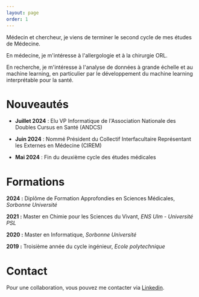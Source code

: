 ```yaml
---
layout: page
order: 1
---
```


<head>
    <meta charset="UTF-8">
    <meta name="photo" content="width=device-width, initial-scale=1.0">
    <style>
        .circular-photo {
            width: 250px; /* Ajustez la taille selon vos préférences */
            height: 250px; /* Ajustez la taille selon vos préférences */
            border-radius: 100%;
            overflow: hidden;
            display: block;
            margin-left: auto;
            margin-right: auto;
            margin-top: auto;
            margin-bottom: auto;
        }
    </style>
</head>



Médecin et chercheur, je viens de terminer le second cycle de mes études de Médecine.

En médecine, je m'intéresse à l'allergologie et à la chirurgie ORL.

En recherche, je m'intéresse à l'analyse de données à grande échelle et au machine learning, en particulier par le développement du machine learning interprétable pour la santé.

# Nouveautés

* **Juillet 2024** : Elu VP Informatique de l'Association Nationale des Doubles Cursus en Santé (ANDCS)
  
* **Juin 2024** : Nommé Président du Collectif Interfacultaire Représentant les Externes en Médecine (CIREM)
  
* **Mai 2024** : Fin du deuxième cycle des études médicales

# Formations

**2024 :** Diplôme de Formation Approfondies en Sciences Médicales, *Sorbonne Université*

**2021 :** Master en Chimie pour les Sciences du Vivant, *ENS Ulm - Université PSL*

**2020 :** Master en Informatique, *Sorbonne Université*

**2019 :** Troisième année du cycle ingénieur, *Ecole polytechnique*

# Contact

Pour une collaboration, vous pouvez me contacter via [Linkedin](https://www.linkedin.com/in/yanis-bendjelal/?locale=fr_FR).











<!DOCTYPE html>
<html lang="en">
<head>
    <meta charset="UTF-8">
    <meta name="viewport" content="width=device-width, initial-scale=1.0">
    <title>Carousel</title>
    <style>
        .carousel {
            position: relative;
            width: 500px;
            height: 500px;
            overflow: hidden;
            margin: auto;
        }

        .carousel-inner {
            display: flex;
            width: 100%;
            height: 100%;
            transition: transform 0.5s ease;
        }

        .carousel-item {
            min-width: 100%;
            height: 100%;
        }

        .carousel-item img {
            width: 100%;
            height: 100%;
            object-fit: cover;
        }

        .carousel-controls {
            position: absolute;
            top: 50%;
            width: 100%;
            display: flex;
            justify-content: space-between;
            transform: translateY(-50%);
        }

        .carousel-controls button {
            background-color: rgba(0, 0, 0, 0.5);
            border: none;
            color: white;
            padding: 10px;
            cursor: pointer;
        }

        .carousel-indicators {
            position: absolute;
            bottom: 10px;
            width: 100%;
            display: flex;
            justify-content: center;
        }

        .carousel-indicators button {
            background-color: rgba(0, 0, 0, 0.5);
            border: none;
            color: white;
            padding: 5px;
            cursor: pointer;
            margin: 0 2px;
        }

        .carousel-indicators button.active {
            background-color: white;
            color: black;
        }
    </style>
</head>
<body>
    <div class="carousel">
        <div class="carousel-inner">
            <div class="carousel-item">
                <iframe src="https://drive.google.com/file/d/1F05a3hE29wF0WNmbFvGRHGyZ2l3nMrXU/preview" title="Gradient 2.jpg" width="300" height="300"></iframe>
            </div>
            <div class="carousel-item">
                <iframe src="https://drive.google.com/file/d/1F05a3hE29wF0WNmbFvGRHGyZ2l3nMrXU/preview" title="Gradient 2.jpg" width="300" height="300"></iframe>
            </div>
        </div>
        <div class="carousel-controls">
            <button id="prev">❮</button>
            <button id="next">❯</button>
        </div>
        <div class="carousel-indicators">
            <button class="active" data-slide="0"></button>
            <button data-slide="1"></button>
        </div>
    </div>

    <script>
        const carouselInner = document.querySelector('.carousel-inner');
        const carouselItems = document.querySelectorAll('.carousel-item');
        const prevButton = document.getElementById('prev');
        const nextButton = document.getElementById('next');
        const indicators = document.querySelectorAll('.carousel-indicators button');

        let currentIndex = 0;

        function updateCarousel() {
            carouselInner.style.transform = `translateX(-${currentIndex * 100}%)`;
            indicators.forEach((indicator, index) => {
                if (index === currentIndex) {
                    indicator.classList.add('active');
                } else {
                    indicator.classList.remove('active');
                }
            });
        }

        prevButton.addEventListener('click', () => {
            currentIndex = (currentIndex > 0) ? currentIndex - 1 : carouselItems.length - 1;
            updateCarousel();
        });

        nextButton.addEventListener('click', () => {
            currentIndex = (currentIndex < carouselItems.length - 1) ? currentIndex + 1 : 0;
            updateCarousel();
        });

        indicators.forEach((indicator, index) => {
            indicator.addEventListener('click', () => {
                currentIndex = index;
                updateCarousel();
            });
        });
    </script>
</body>
</html>








<html lang="fr">
<head>
    <meta charset="UTF-8">
    <meta name="viewport" content="width=device-width, initial-scale=1.0">
    <title>Carousel</title>
    <style>
        .carousel {
            position: relative;
            width: 500px;
            height: 500px;
            overflow: hidden;
            margin: auto;
        }

        .carousel-inner {
            display: flex;
            width: 100%;
            height: 100%;
            transition: transform 0.5s ease;
        }

        .carousel-item {
            min-width: 100%;
            height: 100%;
        }

        .carousel-item iframe {
            width: 100%;
            height: 100%;
        }

        .carousel-controls {
            position: absolute;
            top: 50%;
            width: 100%;
            display: flex;
            justify-content: space-between;
            transform: translateY(-50%);
        }

        .carousel-controls button {
            background-color: rgba(0, 0, 0, 0.5);
            border: none;
            color: white;
            padding: 10px;
            cursor: pointer;
        }

        .carousel-indicators {
            position: absolute;
            bottom: 10px;
            width: 100%;
            display: flex;
            justify-content: center;
        }

        .carousel-indicators button {
            background-color: rgba(0, 0, 0, 0.5);
            border: none;
            color: white;
            padding: 5px;
            cursor: pointer;
            margin: 0 2px;
        }

        .carousel-indicators button.active {
            background-color: white;
            color: black;
        }
    </style>
</head>
<body>
    <div class="carousel">
        <div class="carousel-inner">
            <div class="carousel-item">
                <iframe src="https://drive.google.com/file/d/1Zkoowxd10KM7p9QVjdBBFsCnb6zv9PCL/preview" title="Baricade arc-en-ciel.heic"></iframe>
            </div>
            <div class="carousel-item">
                <iframe src="https://drive.google.com/file/d/1GBfhOWgN1oS_JyB0WrnfjyZocRtvcNYx/preview" title="Cardboard pull 11 (toile 40 x 40).heic"></iframe>
            </div>
            <div class="carousel-item">
                <iframe src="https://drive.google.com/file/d/1v-ZQ906S-UfL0ejklFhciv1Ov2Pm2I-G/preview" title="Cardboard pull 2 (CE 20 x 20).heic"></iframe>
            </div>
            <div class="carousel-item">
                <iframe src="https://drive.google.com/file/d/131BjXzLPFu2ioNz3Ys-jzU6BOxZvRFhL/preview" title="Cardboard pull 3 (CE 20 x 20).heic"></iframe>
            </div>
            <div class="carousel-item">
                <iframe src="https://drive.google.com/file/d/1INsEnUjB3MEL1CYF0pwq3XgJki7mLYIi/preview" title="Cardboard pull 4 - Fluorescent (CE 21 x 30).heic"></iframe>
            </div>
            <div class="carousel-item">
                <iframe src="https://drive.google.com/file/d/1fNgU0reOz7Cqd4yQIXkQBx1Vk2G_C0-R/preview" title="Cardboard pull 6.heic"></iframe>
            </div>
            <div class="carousel-item">
                <iframe src="https://drive.google.com/file/d/1Ae52NCcpynB29mIGXB7_uRpfS3U6MCdu/preview" title="Cardboard pull 8 (toile 40 x 50).heic"></iframe>
            </div>
            <div class="carousel-item">
                <iframe src="https://drive.google.com/file/d/1bzcES1Lh90mDuexcZmCb0W0Bmsy3RI-X/preview" title="Cardboard pull 9 - Butterfly (toile 40 x 50).heic"></iframe>
            </div>
            <div class="carousel-item">
                <iframe src="https://drive.google.com/file/d/1BNILMiH8bKWKX1WJdQh9U3A0m6qHQcjk/preview" title="Cardboard swipe 1 (CE 21 x 30).heic"></iframe>
            </div>
            <div class="carousel-item">
                <iframe src="https://drive.google.com/file/d/1fNBxvhyV4XPppI9DPs2dzG6F-PpzUvdS/preview" title="Chaotic pour 2 (toile 40 x 40).heic"></iframe>
            </div>
            <div class="carousel-item">
                <iframe src="https://drive.google.com/file/d/1VM_O09YhvGyG7eX5B8Qag4uJkAjxhch2/preview" title="Chaotic pour 3 - Rose et mauve (toile 40 x 40).heic"></iframe>
            </div>
            <div class="carousel-item">
                <iframe src="https://drive.google.com/file/d/1wBXJjhOXYgoUXfGtH3IUrydU1K3QG0HP/preview" title="Chaotique pour 1 (toile 20 x 20).heic"></iframe>
            </div>
            <div class="carousel-item">
                <iframe src="https://drive.google.com/file/d/150hKglGTN3-R_7po5riJjCS6aFLQprx9/preview" title="Couteau 1 (toile 40 x 40).heic"></iframe>
            </div>
            <div class="carousel-item">
                <iframe src="https://drive.google.com/file/d/1LpOfI5D9pJ6IhEuQzEAC_4G6CvCrBptE/preview" title="Couteau 2 (CE 20 x 20).heic"></iframe>
            </div>
            <div class="carousel-item">
                <iframe src="https://drive.google.com/file/d/1t9AM-XCmKHm8SxtNsngRn16aoz8QfikT/preview" title="Couteau 3 (CE 20 x 20).heic"></iframe>
            </div>
            <div class="carousel-item">
                <iframe src="https://drive.google.com/file/d/1-4DbQ1XKqkdYG8jZVyq4dvT3q3F2BznW/preview" title="Diagonal pour 2 (toile 40 x 40).heic"></iframe>
            </div>
            <div class="carousel-item">
                <iframe src="https://drive.google.com/file/d/1cbmZg8CiEcJkUofapn-XFjClJm9cNNOh/preview" title="Diagonal pour 3 (toile 40 x 40).heic"></iframe>
            </div>
            <div class="carousel-item">
                <iframe src="https://drive.google.com/file/d/1GxBLbnp4YrCnfrymS29JCkk_wXRVsLld/preview" title="Flip cup 1 - Géode onirique (toile 40 x 40).heic"></iframe>
            </div>
            <div class="carousel-item">
                <iframe src="https://drive.google.com/file/d/1qKQHPkB85uvqHLa8oL8jrXXhDHViYq64/preview" title="Flip cup 2 - Oniroi (toile 40 x 40).heic"></iframe>
            </div>
            <div class="carousel-item">
                <iframe src="https://drive.google.com/file/d/1LX5HCV4psmm4xxKJYQf-MCDVP6uWEbnN/preview" title="Flower pour 1 (toile 20 x 20).heic"></iframe>
            </div>
            <div class="carousel-item">
                <iframe src="https://drive.google.com/file/d/1G48JSfgraW_w59fN5rWFYfCg4EXx9W8V/preview" title="Flower pour 3 - Centrifugé (toile 20 x 20).heic"></iframe>
            </div>
            <div class="carousel-item">
                <iframe src="https://drive.google.com/file/d/1G5gf2yEmV8pG8zWnKBfUBIFxk-yTRmch/preview" title="Flower pour 4 (toile 40 x 40).heic"></iframe>
            </div>
            <div class="carousel-item">
                <iframe src="https://drive.google.com/file/d/1zkXTTEShJ85LoZ8NorPH9_tzJZr_QBaZ/preview" title="Mix arc-en-ciel 1 (toile 20 x 20).heic"></iframe>
            </div>
            <div class="carousel-item">
                <iframe src="https://drive.google.com/file/d/1Z4_TdhjxeW8v8zJTkuVNlw7lajZPN-8J/preview" title="Mix arc-en-ciel 3 (toile 20 x 20).heic"></iframe>
            </div>
            <div class="carousel-item">
                <iframe src="https://drive.google.com/file/d/1Vy277BRddI0LgNKlpX2SllqdrHNgc2k_/preview" title="Mix arc-en-ciel 4 (toile 30 x 30).heic"></iframe>
            </div>
            <div class="carousel-item">
                <iframe src="https://drive.google.com/file/d/1duI87n9ZxEGvqrdX-p1sZox4sH36aDwB/preview" title="Squeegee swipe 1 .heic"></iframe>
            </div>
            <div class="carousel-item">
                <iframe src="https://drive.google.com/file/d/1m5f7i8b6NI4zGvD8Tq6Q3z5ssfUbREad/preview" title="Squeegee swipe 3 (CE 20 x 20).heic"></iframe>
            </div>
            <div class="carousel-item">
                <iframe src="https://drive.google.com/file/d/1T0eCzwR_cnggGhCI1Nyfvzv8lJtTYEhQ/preview" title="Squeegee swipe 3 (toile 40 x 40).heic"></iframe>
            </div>
            <div class="carousel-item">
                <iframe src="https://drive.google.com/file/d/1qzU4GJUEsXDQA7ZPyKa6WJJX2oC7iFrI/preview" title="Squeegee swipe 4 (toile 40 x 40).heic"></iframe>
            </div>
            <div class="carousel-item">
                <iframe src="https://drive.google.com/file/d/11Ly-vJiB1BxAiS_l304TeShQR3uB3XFy/preview" title="Straight pour 1 - Ciel nuageux (toile 40 x 40).heic"></iframe>
            </div>
            <div class="carousel-item">
                <iframe src="https://drive.google.com/file/d/1-puIp4b8fzAI2uBovZ4szJzxmbPwimXk/preview" title="Straight pour 6 (toile 40 x 40).heic"></iframe>
            </div>
            <div class="carousel-item">
                <iframe src="https://drive.google.com/file/d/186FZqYGxQQ6VSruiUmnNWGLH5wvbggoi/preview" title="Straight pour 7 (toile 40 x 40).heic"></iframe>
            </div>
            <div class="carousel-item">
                <iframe src="https://drive.google.com/file/d/1E0-0tLQoG8ywRxCkT9my-07O-wzpfFLD/preview" title="Géométrique 2 (CE 20 x 20).heic"></iframe>
            </div>
            <div class="carousel-item">
                <iframe src="https://drive.google.com/file/d/1jfwWYWx21eqiHQIsacpyGp24VWP6ORw-/preview" title="Puddle pour 1 - Colorful (toile 20 x 20).heic"></iframe>
            </div>
            <div class="carousel-item">
                <iframe src="https://drive.google.com/file/d/1_UVtOHtTDLjnFbCFae1dKi6kLpNzbYlu/preview" title="Puddle pour 2 (toile 40 x 40).heic"></iframe>
            </div>

        </div>
        <div class="carousel-controls">
            <button id="prev">❮</button>
            <button id="next">❯</button>
        </div>
        <div class="carousel-indicators">
            <button class="active" data-slide="0"></button>
            <button data-slide="1"></button>
            <button data-slide="2"></button>
            <button data-slide="3"></button>
            <button data-slide="4"></button>
            <button data-slide="5"></button>
            <button data-slide="6"></button>
            <button data-slide="7"></button>
            <button data-slide="8"></button>
            <button data-slide="9"></button>
            <button data-slide="10"></button>
            <button data-slide="11"></button>
            <button data-slide="12"></button>
            <button data-slide="13"></button>
            <button data-slide="14"></button>
            <button data-slide="15"></button>
            <button data-slide="16"></button>
            <button data-slide="17"></button>
            <button data-slide="18"></button>
            <button data-slide="19"></button>
            <button data-slide="20"></button>
            <button data-slide="21"></button>
            <button data-slide="22"></button>
            <button data-slide="23"></button>
            <button data-slide="24"></button>
            <button data-slide="25"></button>
            <button data-slide="26"></button>
            <button data-slide="27"></button>
            <button data-slide="28"></button>
            <button data-slide="29"></button>
            <button data-slide="30"></button>
            <button data-slide="31"></button>
            <button data-slide="32"></button>
            <button data-slide="33"></button>
            <button data-slide="34"></button>
            <button data-slide="35"></button>
            <button data-slide="36"></button>
        </div>
    </div>

    <script>
        const carouselInner = document.querySelector('.carousel-inner');
        const carouselItems = document.querySelectorAll('.carousel-item');
        const prevButton = document.getElementById('prev');
        const nextButton = document.getElementById('next');
        const indicators = document.querySelectorAll('.carousel-indicators button');

        let currentIndex = 0;

        function updateCarousel() {
            carouselInner.style.transform = `translateX(-${currentIndex * 100}%)`;
            indicators.forEach((indicator, index) => {
                if (index === currentIndex) {
                    indicator.classList.add('active');
                } else {
                    indicator.classList.remove('active');
                }
            });
        }

        prevButton.addEventListener('click', () => {
            currentIndex = (currentIndex > 0) ? currentIndex - 1 : carouselItems.length - 1;
            updateCarousel();
        });

        nextButton.addEventListener('click', () => {
            currentIndex = (currentIndex < carouselItems.length - 1) ? currentIndex + 1 : 0;
            updateCarousel();
        });

        indicators.forEach((indicator, index) => {
            indicator.addEventListener('click', () => {
                currentIndex = index;
                updateCarousel();
            });
        });
    </script>
</body>
</html>









<img src="photo.png" alt="Photo de moi" class="circular-photo">
